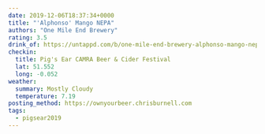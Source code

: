 ```yaml
---
date: 2019-12-06T18:37:34+0000
title: "'Alphonso' Mango NEPA"
authors: "One Mile End Brewery"
rating: 3.5
drink_of: https://untappd.com/b/one-mile-end-brewery-alphonso-mango-nepa/3357607
checkin:
  title: Pig's Ear CAMRA Beer & Cider Festival
  lat: 51.552
  long: -0.052
weather:
  summary: Mostly Cloudy
  temperature: 7.19
posting_method: https://ownyourbeer.chrisburnell.com
tags:
  - pigsear2019
---
```

